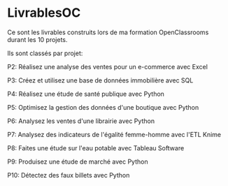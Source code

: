 # LivrablesOC
Ce sont les livrables construits lors de ma formation OpenClassrooms durant les 10 projets.


Ils sont classés par projet:

P2: Réalisez une analyse des ventes pour un e-commerce avec Excel

P3: Créez et utilisez une base de données immobilière avec SQL

P4: Réalisez une étude de santé publique avec Python

P5: Optimisez la gestion des données d'une boutique avec Python

P6: Analysez les ventes d'une librairie avec Python

P7: Analysez des indicateurs de l'égalité femme-homme avec l'ETL Knime

P8: Faites une étude sur l'eau potable avec Tableau Software

P9: Produisez une étude de marché avec Python

P10: Détectez des faux billets avec Python
